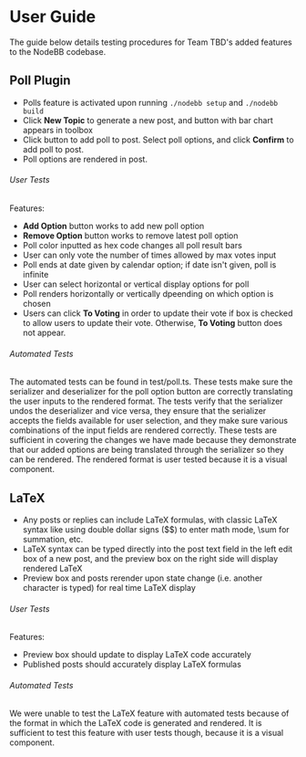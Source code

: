 # User Guide
The guide below details testing procedures for Team TBD's added features to the NodeBB codebase.

## Poll Plugin
- Polls feature is activated upon running `./nodebb setup` and `./nodebb build`
- Click **New Topic** to generate a new post, and button with bar chart appears in toolbox
- Click button to add poll to post. Select poll options, and click **Confirm** to add poll to post.
- Poll options are rendered in post. 
###### User Tests
Features:
- **Add Option** button works to add new poll option
- **Remove Option** button works to remove latest poll option
- Poll color inputted as hex code changes all poll result bars
- User can only vote the number of times allowed by max votes input
- Poll ends at date given by calendar option; if date isn't given, poll is infinite
- User can select horizontal or vertical display options for poll
- Poll renders horizontally or vertically dpeending on which option is chosen
- Users can click **To Voting** in order to update their vote if box is checked to allow users to update their vote. Otherwise, **To Voting** button does not appear.
###### Automated Tests
The automated tests can be found in test/poll.ts. These tests make sure the serializer and deserializer for the poll option button are correctly
translating the user inputs to the rendered format. The tests verify that the serializer undos the deserializer and vice versa,
they ensure that the serializer accepts the fields available for user selection, and they make sure various combinations of the input fields
are rendered correctly. These tests are sufficient in covering the changes we have made because they demonstrate that our added options
are being translated through the serializer so they can be rendered. The rendered format is user tested because it is a visual component.

## LaTeX
- Any posts or replies can include LaTeX formulas, with classic LaTeX syntax like using double dollar signs ($$) to enter math mode, \sum for summation, etc.
- LaTeX syntax can be typed directly into the post text field in the left edit box of a new post, and the preview box on the right side will display rendered LaTeX
- Preview box and posts rerender upon state change (i.e. another character is typed) for real time LaTeX display
###### User Tests
Features:
- Preview box should update to display LaTeX code accurately
- Published posts should accurately display LaTeX formulas
###### Automated Tests
We were unable to test the LaTeX feature with automated tests because of the format in which the LaTeX code is generated and rendered.
It is sufficient to test this feature with user tests though, because it is a visual component.
